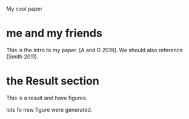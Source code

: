 My cool paper
# me and my friends

This is the intro to my paper. [A and D 2019].
We should also reference (Smith 2011).

# the Result section
This is a result and have figures.

lots fo new figure were generated.
